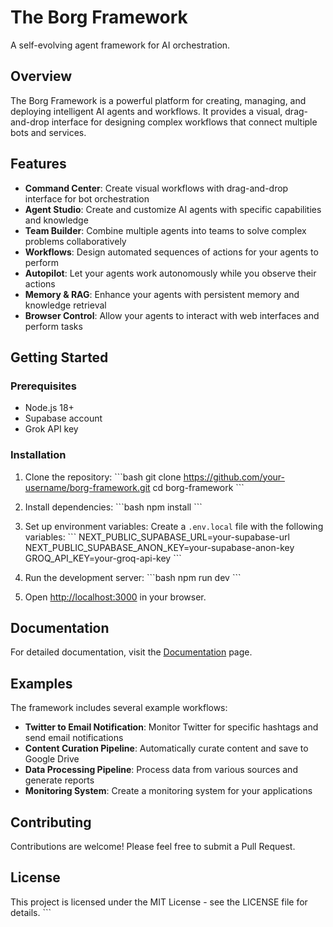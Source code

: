 # The Borg Framework

A self-evolving agent framework for AI orchestration.

## Overview

The Borg Framework is a powerful platform for creating, managing, and deploying intelligent AI agents and workflows. It provides a visual, drag-and-drop interface for designing complex workflows that connect multiple bots and services.

## Features

- **Command Center**: Create visual workflows with drag-and-drop interface for bot orchestration
- **Agent Studio**: Create and customize AI agents with specific capabilities and knowledge
- **Team Builder**: Combine multiple agents into teams to solve complex problems collaboratively
- **Workflows**: Design automated sequences of actions for your agents to perform
- **Autopilot**: Let your agents work autonomously while you observe their actions
- **Memory & RAG**: Enhance your agents with persistent memory and knowledge retrieval
- **Browser Control**: Allow your agents to interact with web interfaces and perform tasks

## Getting Started

### Prerequisites

- Node.js 18+
- Supabase account
- Grok API key

### Installation

1. Clone the repository:
   \`\`\`bash
   git clone https://github.com/your-username/borg-framework.git
   cd borg-framework
   \`\`\`

2. Install dependencies:
   \`\`\`bash
   npm install
   \`\`\`

3. Set up environment variables:
   Create a `.env.local` file with the following variables:
   \`\`\`
   NEXT_PUBLIC_SUPABASE_URL=your-supabase-url
   NEXT_PUBLIC_SUPABASE_ANON_KEY=your-supabase-anon-key
   GROQ_API_KEY=your-groq-api-key
   \`\`\`

4. Run the development server:
   \`\`\`bash
   npm run dev
   \`\`\`

5. Open [http://localhost:3000](http://localhost:3000) in your browser.

## Documentation

For detailed documentation, visit the [Documentation](https://your-domain.com/docs) page.

## Examples

The framework includes several example workflows:

- **Twitter to Email Notification**: Monitor Twitter for specific hashtags and send email notifications
- **Content Curation Pipeline**: Automatically curate content and save to Google Drive
- **Data Processing Pipeline**: Process data from various sources and generate reports
- **Monitoring System**: Create a monitoring system for your applications

## Contributing

Contributions are welcome! Please feel free to submit a Pull Request.

## License

This project is licensed under the MIT License - see the LICENSE file for details.
\`\`\`
